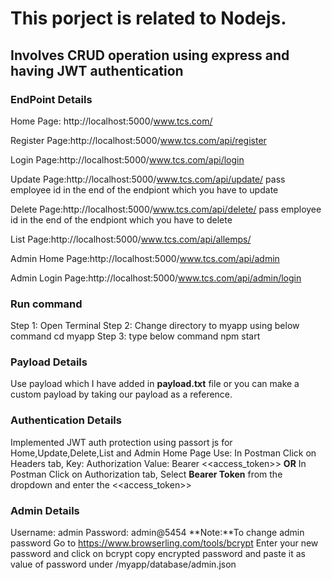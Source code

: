 # This porject is related to Nodejs. 
## Involves CRUD operation using express and having JWT authentication
### EndPoint Details
Home Page: http://localhost:5000/www.tcs.com/

Register Page:http://localhost:5000/www.tcs.com/api/register

Login Page:http://localhost:5000/www.tcs.com/api/login

Update Page:http://localhost:5000/www.tcs.com/api/update/  pass employee id in the end of the endpiont which you have to update

Delete Page:http://localhost:5000/www.tcs.com/api/delete/ pass employee id in the end of the endpiont which you have to delete

List Page:http://localhost:5000/www.tcs.com/api/allemps/ 

Admin Home Page:http://localhost:5000/www.tcs.com/api/admin

Admin Login Page:http://localhost:5000/www.tcs.com/api/admin/login

### Run command
Step 1: Open Terminal 
Step 2: Change directory to myapp using below command 
cd myapp
Step 3: type below command
npm start

### Payload Details
Use payload which I have added in **payload.txt** file or you can make a custom payload by taking our payload as a reference.

### Authentication Details
Implemented JWT auth protection using passort js for Home,Update,Delete,List and Admin Home Page
Use: In Postman Click on Headers tab,
Key: Authorization 
Value: Bearer <<access_token>>
**OR**
In Postman Click on Authorization tab,
Select **Bearer Token** from the dropdown and enter the <<access_token>>

### Admin Details
Username: admin
Password: admin@5454
**Note:**To change admin password
 Go to https://www.browserling.com/tools/bcrypt 
 Enter your new password and click on bcrypt
 copy encrypted password and paste it as value of password under /myapp/database/admin.json
